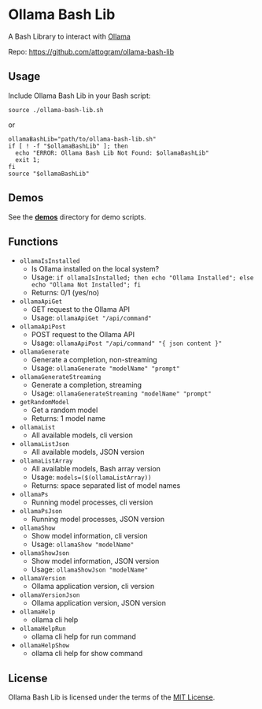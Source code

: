 # Ollama Bash Lib

A Bash Library to interact with [Ollama](https://github.com/ollama/ollama)

Repo: https://github.com/attogram/ollama-bash-lib

## Usage

Include Ollama Bash Lib in your Bash script:

```
source ./ollama-bash-lib.sh
```
or
```
ollamaBashLib="path/to/ollama-bash-lib.sh"
if [ ! -f "$ollamaBashLib" ]; then
  echo "ERROR: Ollama Bash Lib Not Found: $ollamaBashLib"
  exit 1;
fi
source "$ollamaBashLib"
```

## Demos

See the **[demos](demos)** directory for demo scripts.


## Functions

* ```ollamaIsInstalled```
  * Is Ollama installed on the local system?
  * Usage: ```if ollamaIsInstalled; then echo "Ollama Installed"; else echo "Ollama Not Installed"; fi```
  * Returns: 0/1 (yes/no)
* ```ollamaApiGet```
  * GET request to the Ollama API
  * Usage: ```ollamaApiGet "/api/command"```
* ```ollamaApiPost```
  * POST request to the Ollama API
  * Usage: ```ollamaApiPost "/api/command" "{ json content }"```
* ```ollamaGenerate```
  * Generate a completion, non-streaming
  * Usage: ```ollamaGenerate "modelName" "prompt"```
* ```ollamaGenerateStreaming```
  * Generate a completion, streaming
  * Usage: ```ollamaGenerateStreaming "modelName" "prompt"```
* ```getRandomModel```
  * Get a random model
  * Returns: 1 model name
* ```ollamaList```
  * All available models, cli version
* ```ollamaListJson```
  * All available models, JSON version
* ```ollamaListArray```
  * All available models, Bash array version
  * Usage: ```models=($(ollamaListArray))```
  * Returns: space separated list of model names
* ```ollamaPs```
  * Running model processes, cli version
* ```ollamaPsJson```
  * Running model processes, JSON version
* ```ollamaShow```
  * Show model information, cli version
  * Usage: ```ollamaShow "modelName"```
* ```ollamaShowJson```
  * Show model information, JSON version
  * Usage: ```ollamaShowJson "modelName"```
* ```ollamaVersion```
  * Ollama application version, cli version
* ```ollamaVersionJson```
  * Ollama application version, JSON version
* ```ollamaHelp```
  * ollama cli help
* ```ollamaHelpRun```
  * ollama cli help for run command
* ```ollamaHelpShow```
  * ollama cli help for show command

## License

Ollama Bash Lib is licensed under the terms of the [MIT License](LICENSE).
